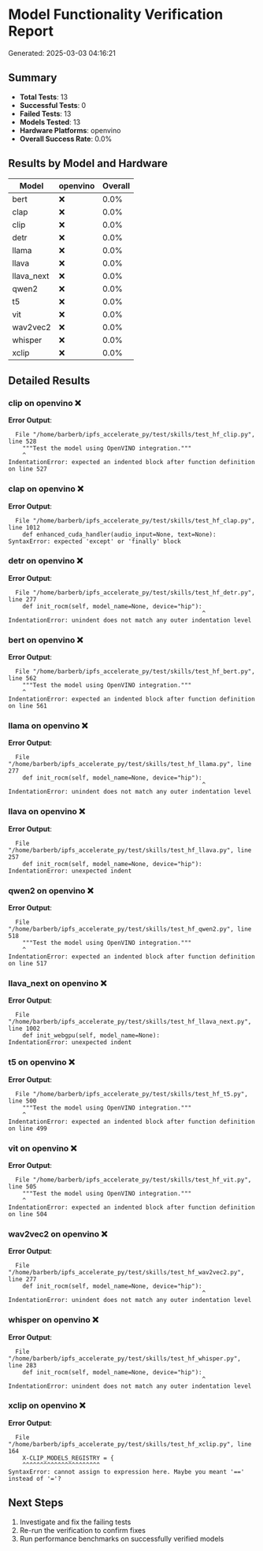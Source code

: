 # Model Functionality Verification Report

Generated: 2025-03-03 04:16:21

## Summary

- **Total Tests**: 13
- **Successful Tests**: 0
- **Failed Tests**: 13
- **Models Tested**: 13
- **Hardware Platforms**: openvino
- **Overall Success Rate**: 0.0%

## Results by Model and Hardware

| Model | openvino | Overall |
|-------|---------|--------|
| bert | ❌ | 0.0% |
| clap | ❌ | 0.0% |
| clip | ❌ | 0.0% |
| detr | ❌ | 0.0% |
| llama | ❌ | 0.0% |
| llava | ❌ | 0.0% |
| llava_next | ❌ | 0.0% |
| qwen2 | ❌ | 0.0% |
| t5 | ❌ | 0.0% |
| vit | ❌ | 0.0% |
| wav2vec2 | ❌ | 0.0% |
| whisper | ❌ | 0.0% |
| xclip | ❌ | 0.0% |

## Detailed Results

### clip on openvino ❌

**Error Output**:
```
  File "/home/barberb/ipfs_accelerate_py/test/skills/test_hf_clip.py", line 528
    """Test the model using OpenVINO integration."""
    ^
IndentationError: expected an indented block after function definition on line 527

```

### clap on openvino ❌

**Error Output**:
```
  File "/home/barberb/ipfs_accelerate_py/test/skills/test_hf_clap.py", line 1012
    def enhanced_cuda_handler(audio_input=None, text=None):
SyntaxError: expected 'except' or 'finally' block

```

### detr on openvino ❌

**Error Output**:
```
  File "/home/barberb/ipfs_accelerate_py/test/skills/test_hf_detr.py", line 277
    def init_rocm(self, model_name=None, device="hip"):
                                                       ^
IndentationError: unindent does not match any outer indentation level

```

### bert on openvino ❌

**Error Output**:
```
  File "/home/barberb/ipfs_accelerate_py/test/skills/test_hf_bert.py", line 562
    """Test the model using OpenVINO integration."""
    ^
IndentationError: expected an indented block after function definition on line 561

```

### llama on openvino ❌

**Error Output**:
```
  File "/home/barberb/ipfs_accelerate_py/test/skills/test_hf_llama.py", line 277
    def init_rocm(self, model_name=None, device="hip"):
                                                       ^
IndentationError: unindent does not match any outer indentation level

```

### llava on openvino ❌

**Error Output**:
```
  File "/home/barberb/ipfs_accelerate_py/test/skills/test_hf_llava.py", line 257
    def init_rocm(self, model_name=None, device="hip"):
IndentationError: unexpected indent

```

### qwen2 on openvino ❌

**Error Output**:
```
  File "/home/barberb/ipfs_accelerate_py/test/skills/test_hf_qwen2.py", line 518
    """Test the model using OpenVINO integration."""
    ^
IndentationError: expected an indented block after function definition on line 517

```

### llava_next on openvino ❌

**Error Output**:
```
  File "/home/barberb/ipfs_accelerate_py/test/skills/test_hf_llava_next.py", line 1002
    def init_webgpu(self, model_name=None):
IndentationError: unexpected indent

```

### t5 on openvino ❌

**Error Output**:
```
  File "/home/barberb/ipfs_accelerate_py/test/skills/test_hf_t5.py", line 500
    """Test the model using OpenVINO integration."""
    ^
IndentationError: expected an indented block after function definition on line 499

```

### vit on openvino ❌

**Error Output**:
```
  File "/home/barberb/ipfs_accelerate_py/test/skills/test_hf_vit.py", line 505
    """Test the model using OpenVINO integration."""
    ^
IndentationError: expected an indented block after function definition on line 504

```

### wav2vec2 on openvino ❌

**Error Output**:
```
  File "/home/barberb/ipfs_accelerate_py/test/skills/test_hf_wav2vec2.py", line 277
    def init_rocm(self, model_name=None, device="hip"):
                                                       ^
IndentationError: unindent does not match any outer indentation level

```

### whisper on openvino ❌

**Error Output**:
```
  File "/home/barberb/ipfs_accelerate_py/test/skills/test_hf_whisper.py", line 283
    def init_rocm(self, model_name=None, device="hip"):
                                                       ^
IndentationError: unindent does not match any outer indentation level

```

### xclip on openvino ❌

**Error Output**:
```
  File "/home/barberb/ipfs_accelerate_py/test/skills/test_hf_xclip.py", line 164
    X-CLIP_MODELS_REGISTRY = {
    ^^^^^^^^^^^^^^^^^^^^^^
SyntaxError: cannot assign to expression here. Maybe you meant '==' instead of '='?

```


## Next Steps

1. Investigate and fix the failing tests
2. Re-run the verification to confirm fixes
3. Run performance benchmarks on successfully verified models
